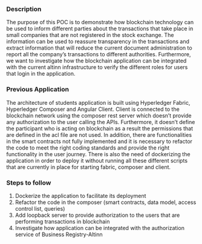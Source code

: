 ### Description
The purpose of this POC is to demonstrate how blockchain technology can be used to inform different parties about the transactions that take place in small companies that are not registered in the stock exchange. The information can be used to reassure transparency in the transactions and extract information that will reduce the current document administration to report all the company’s transactions to different authorities.
Furthermore, we want to investigate how the blockchain application can be integrated with the current altinn infrastructure to verify the different roles for users that login in the application.
   
### Previous Application
The architecture of students application is built using Hyperledger Fabric, Hyperledger Composer and Angular Client. Client is connected to the blockchain network using the composer rest server which doesn’t provide any authorization to the user calling the APIs. Furthermore, it doesn’t define the participant who is acting on blockchain as a result the permissions that are defined in the acl file are not used. In addition, there are functionalities in the smart contracts not fully implemented and it is necessary to refactor the code to meet the right coding standards and provide the right functionality in the user journey. There is also the need of dockerizing the application in order to deploy it without running all these different scripts that are currently in place for starting fabric, composer and client. 

### Steps to follow
1.	Dockerize the application to facilitate its deployment
2.	Refactor the code in the composer (smart contracts, data model, access control list, queries)
3.	Add loopback server to provide authorization to the users that are performing transactions in blockchain 
4.	Investigate how application can be integrated with the authorization service of Business Registry-Altinn


